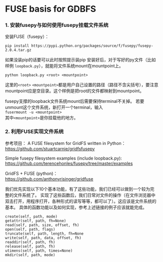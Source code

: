 # FUSE basis for GDBFS

### 1. 安装fusepy与如何使用fusepy挂载文件系统
安装FUSE（fusepy）：
```
pip install https://pypi.python.org/packages/source/f/fusepy/fusepy-2.0.4.tar.gz
```

如果没装pip的话要可以此时按照提示装pip
安装好后，对于写好的py文件（比如样例 `loopback.py`），就能将文件系统mount在mountpoint上。

`python loopback.py <root> <mountpoint>`

这里的`<root>` `<mountpoint>`都是用户自己设置的路径（路径不含尖括号），要注意mountpoint应是空目录。这个样例是把root的文件都映射到mountpoint。

fusepy支撑的loopback文件系统mount后需要保持terminal不关掉。
若要unmount这个文件系统，新打开一个terminal，输入  
`fusermount -u <mountpoint>`  
其中`<mountpoint>`是你挂载他的地方。


### 2. 利用FUSE实现文件系统

参考项目：
A FUSE filesystem for GridFS written in Python：
<https://github.com/stuartcarnie/gridfsfusepy>

Simple fusepy filesystem examples (include loopback.py):
<https://github.com/terencehonles/fusepy/tree/master/examples>

GridFS + FUSE (python)：  
<https://github.com/anthonyrisinger/gridfuse>

我们优先实现以下10个基本功能，有了这些功能，我们已经可以做到一个较为完整的文件系统了。
实现了这些函数后，我们日常对文件的操作（在文件浏览器中双击打开，用程序打开，各种形式的读写等等，都可以了）。这应该是文件系统的基本。
具体的函数功能以及如何实现，参考上述链接的例子应该就能完成。
```
create(self, path, mode)
getattr(self, path, fh=None)
read(self, path, size, offset, fh)
open(self, path, flags)
truncate(self, path, length, fh=None
write(self, path, data, offset, fh)
readdir(self, path, fh)
release(self, path, fh)
utimens(self, path, times=None)
mkdir(self, path, mode)
```




